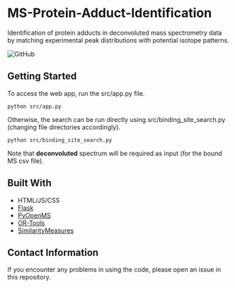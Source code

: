 # MS-Protein-Adduct-Identification
Identification of protein adducts in deconvoluted mass spectrometry data by matching experimental peak distributions with potential isotope patterns.

![GitHub](https://img.shields.io/github/license/dlon450/MS-Binding-Sites-Identification)

## Getting Started
To access the web app, run the src/app.py file. 
```
python src/app.py
```
Otherwise, the search can be run directly using src/binding_site_search.py (changing file directories accordingly). 
```
python src/binding_site_search.py
```
Note that **deconvoluted** spectrum will be required as input (for the bound MS csv file).

## Built With
* HTML/JS/CSS
* [Flask](https://flask.palletsprojects.com/en/2.0.x/)
* [PyOpenMS](https://pyopenms.readthedocs.io/en/latest/)
* [OR-Tools](https://developers.google.com/optimization/cp)
* [SimilarityMeasures](https://github.com/cjekel/similarity_measures)

## Contact Information
If you encounter any problems in using the code, please open an issue in this repository.
